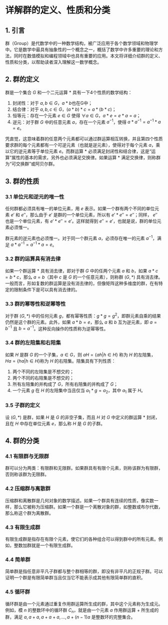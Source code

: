 # 详解群的定义、性质和分类

## 1. 引言

群（Group）是代数学中的一种数学结构，被广泛应用于各个数学领域和物理学中。它是数学中最具有抽象性的一个概念之一，概括了数学中许多重要的理论和方法，同时在数值模拟和编程领域中也具有重要的应用。本文将详细介绍群的定义、性质和分类，以帮助读者深入理解这一数学概念。

## 2. 群的定义

群是一个集合 $G$ 和一个二元运算 $*$ 具有一下4个性质的数学结构：

1. 封闭性：对于 $a,b \in G$，$a*b$也在G中；
2. 结合律：对于 $a,b,c \in G$，$(a*b)*c=a*(b*c)$；
3. 恒等元：存在一个元素 $e \in G$ 使得 $\forall a \in G$，$a*e=e*a=a$；
4. 逆元：对于群 $G$ 中的任意元素 $a$，存在一个元素 $a^{-1}$，使得 $a*a^{-1}=a^{-1}*a=e$。

凭直觉，这意味着群的任意两个元素都可以通过群运算相互转换，并且第四个性质要求群的每个元素都有一个可逆元素（也就是逆元素），使得对于每个元素 $a$，乘以它的逆元素等于单位元素 $e$。而群运算 $*$ 必须满足封闭性和结合律，这是“运算”属性的基本的需求，另外也必须满足交换律。如果运算 $*$ 满足交换律，则称群为“可交换群”或阿贝尔群。

## 3. 群的性质

### 3.1 单位元和逆元的唯一性

任何群都必须具有唯一的单位元素，用 $e$ 表示。如果一个群有两个不同的单位元素 $e'$ 和 $e''$，那么由于 $e'$ 是群的一个单位元素，所以有 $e' * e'' = e''$；同样， $e''$ 也是一个单位元素，有 $e' * e'' = e'$。这样就得到 $e''=e'$，也就是说，群的单位元素必须惟一。

群元素的逆元素也必须惟一。对于同一个群元素 $a$，必须存在唯一的元素 $a^{-1}$，满足 $a * a^{-1} = a^{-1} * a = e$。

### 3.2 群的运算具有消去律

如果一个群运算 $*$ 具有消去律，即对于群 $G$ 中的任两个元素 $a$ 和 $b$，如果 $a * c = b * c$，那么 $a = b$（其中 $c$ 是 $G$ 的一个任意元素），则称群 $(G, *)$ 具有消去律。一般而言，形如复数的群运算是没有消去律的，但像矩阵这种多维度的群，在有特定的限制条件下是可以具有消去律的。

### 3.3 群的幂等性和逆幂等性

对于群 $(G, *)$ 中的任何元素 $g$，都有幂等性质：$g * g = g^2$，即群元素自乘的结果仍然是这个群的元素。此外，如果 $a * b = e$，那么 $a$ 和 $b$ 互为逆元素，即 $a=b^{-1}$ 且 $b=a^{-1}$。这种反向操作的性质称为逆幂等性。

### 3.4 群的左陪集和右陪集

如果 $H$ 是群 $G$ 的一个子集，$a \in G$，则 $aH = \{ah |  h \in H\}$ 称为 $H$ 的左陪集，$Ha = \{ha |  h \in H\}$称为 $H$ 的右陪集。陪集具有下列性质：

1. 两个不同的左陪集是不想交的；
2. 两个不同的右陪集是不想交的；
3. 所有左陪集的并构成了 $G$，所有右陪集的并构成了 $G$；
4. 一个元素 $g$ 在 $H$ 的左陪集中当且仅当 $a_1 * g = a_2$，其中 $a_1$ 属于 $H$。

### 3.5 子群的定义

设 $(G, *)$ 是群，如果 $H$ 是 $G$ 的非空子集，而且 $H$ 对 $G$ 中定义的群运算 $*$ 封闭，且在 $H$ 中存在单位元素 $e$，那么称 $H$ 是 $G$ 的子群。

## 4. 群的分类

### 4.1 有限群与无限群

群可以分为两类：有限群和无限群。如果群具有有限个元素，则称该群为有限群，否则称该群为无限群。

### 4.2 压缩群与离散群

压缩群和离散群是几何对象的数学描述。如果一个群具有连续的性质，像实数一样，那么它被称为压缩群。如果一个群是一个离散对象的群，如整数或布尔代数，那么称这个群为离散群。

### 4.3 有限生成群

有限生成群是指存在有限个元素，使它们的各种组合可以得到群中的所有元素。例如，整数加群就是一个有限生成群。

### 4.4 简单群

简单群是指任意非平凡子群都与整个群相等的群，即没有非平凡的正规子群。可以证明一个群是有限简单群当且仅当它不能表示成其他有限简单群的直积。

### 4.5 循环群

循环群是由一个元素通过重复作用群运算所生成的群，其中这个元素称为生成元。例如，模 $n$ 的整数环中的循环群 $C_n$，就是由一个元素 $a$ 作用群运算 $+$ 所生成的群，满足 $a, a + a, a + a + a, \ldots, a + (n-1)a$ 是整数环的完整集合。

